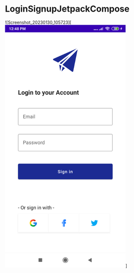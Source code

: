 # LoginSignupJetpackCompose

![Screenshot_20230130_105723][<img src="https://github.com/IamAashis/LoginSignupJetpackCompose/blob/main/Screenshot_20230213_124812.png" width="400" />]
